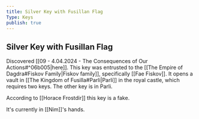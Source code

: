 ```yaml
---
title: Silver Key with Fusillan Flag
Type: Keys
publish: true
---
```


## Silver Key with Fusillan Flag

Discovered [[09 - 4.04.2024 - The Consequences of Our Actions#^06b005|here]].
This key was entrusted to the [[The Empire of Dagdra#Fiskov Family|Fiskov family]], specifically [[Fae Fiskov]].
It opens a vault in [[The Kingdom of Fusilla#Parli|Parli]] in the royal castle, which requires two keys. The other key is in Parli.

According to [[Horace Frostdir]] this key is a fake.

It's currently in [[Nim]]'s hands.
